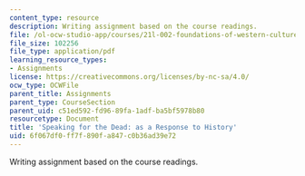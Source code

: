 ```yaml
---
content_type: resource
description: Writing assignment based on the course readings.
file: /ol-ocw-studio-app/courses/21l-002-foundations-of-western-culture-ii-fall-2002/6f067df0ff7f890fa847c0b36ad39e72_lastessay.pdf
file_size: 102256
file_type: application/pdf
learning_resource_types:
- Assignments
license: https://creativecommons.org/licenses/by-nc-sa/4.0/
ocw_type: OCWFile
parent_title: Assignments
parent_type: CourseSection
parent_uid: c51ed592-fd96-89fa-1adf-ba5bf5978b80
resourcetype: Document
title: 'Speaking for the Dead: as a Response to History'
uid: 6f067df0-ff7f-890f-a847-c0b36ad39e72
---
```

Writing assignment based on the course readings.